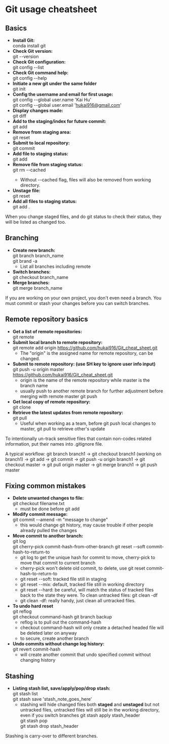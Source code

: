 # Git usage cheatsheet
## Basics
* **Install Git:<br>**
conda install git
* **Check Git version:<br>**
git --version
* **Check Git configuration:<br>**
git config --list
* **Check Git command help:<br>**
git config --help
* **Initiate a new git under the same folder<br>**
git init
* **Config the username and email for first usage:<br>**
git config --global user.name 'Kai Hu' <br>
git config --global user.email 'hukai916@gmail.com'
* **Display changes made:<br>**
git diff
* **Add to the staging/index for future commit:<br>**
git add
* **Remove from staging area:<br>**
git reset
* **Submit to local repository:<br>**
git commit
* **Add file to staging status:<br>**
git add
* **Remove file from staging status:<br>**
git rm --cached <file>
  * Without --cached flag, files will also be removed from working directory.
* **Unstage file:<br>**
git reset <filename>
* **Add all files to staging status:<br>**
git add .<br>

When you change staged files, and do git status to check their status, they will be listed as changed too.

## Branching
* **Create new branch:<br>**
git branch branch_name <br>
git brand -a
  * List all branches including remote
* **Switch branches:<br>**
git checkout branch_name
* **Merge branches:<br>**
git merge branch_name

If you are working on your own project, you don't even need a branch. You must commit or stash your changes before you can switch branches.

## Remote repository basics
* **Get a list of remote repositories:<br>**
git remote
* **Submit local branch to remote repository:<br>**
git remote add origin https://github.com/hukai916/Git_cheat_sheet.git
  * The "origin" is the assigned name for remote repository, can be changed.
* **Submit to remote repository: (use SH key to ignore user info input)<br>**
git push -u origin master https://github.com/hukai916/Git_cheat_sheet.git <br>
  * origin is the name of the remote repository while master is the branch name
  * usually push to another remote branch for further adjustment before merging with remote master
git push
* **Get local copy of remote repository:<br>**
git clone <url> <where to clone>
* **Retrieve the latest updates from remote repository:<br>**
git pull
  * Useful when working as a team, before git push local changes to master, git pull to retrieve other's update

To intentionally un-track sensitive files that contain non-codes related information, put their names into .gitignore file.

A typical workflow: git branch branch1 -> git checkout branch1 (working on branch1) -> git add -> git commit -> git push -u origin branch1 -> git checkout master -> git pull origin master -> git merge branch1 -> git push master

## Fixing common mistakes
* **Delete unwanted changes to file:<br>**
git checkout filename.txt
  * must be done before git add
* **Modify commit message:<br>**
git commit --amend -m "message to change"
  * this would change git history, may cause trouble if other people already pulled the changes
* **Move commit to another branch:<br>**
git log<br>
git cherry-pick commit-hash-from-other-branch
git reset --soft commit-hash-to-return-to
  * git log to get the unique hash for commit to move, cherry-pick to move that commit to current branch
  * cherry-pick won't delete old commit, to delete, use git reset commit-hash-to-return-to
  * git reset --soft: tracked file still in staging
  * git reset --mix: default, tracked file still in working directory
  * git reset --hard: be careful, will match the status of tracked files back to the state they were. To clean untracked files: git clean -df
  * git clean -df: really handy, just clean all untracked files.
* **To undo hard reset<br>**
git reflog <br>
git checkout command-hash
git branch backup
  * reflog is to pull out the command-hash
  * checkout command-hash will only create a detached headed file will be deleted later on anyway
  * to secure, create another branch
* **Undo commits without change log history:<br>**
git revert commit-hash
  * will create another commit that undo specified commit without changing history
## Stashing
* **Listing stash list, save/apply/pop/drop stash:<br>**
git stash list<br>
git stash save 'stash_note_goes_here'<br>
  * stashing will hide changed files both **staged** and **unstaged** but not untracked files, untracked files will still be in the working directory, even if you switch branches
git stash apply stash_header<br>
git stash pop<br>
git stash drop stash_header<br>

Stashing is carry-over to different branches.
